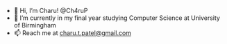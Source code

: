 - 👋 Hi, I’m Charu! @Ch4ruP
- 🌱 I’m currently in my final year studying Computer Science at University of Birmingham 
- 📫 Reach me at charu.t.patel@gmail.com

<!---
Ch4ruP/Ch4ruP is a ✨ special ✨ repository because its `README.md` (this file) appears on your GitHub profile.
You can click the Preview link to take a look at your changes.
--->
